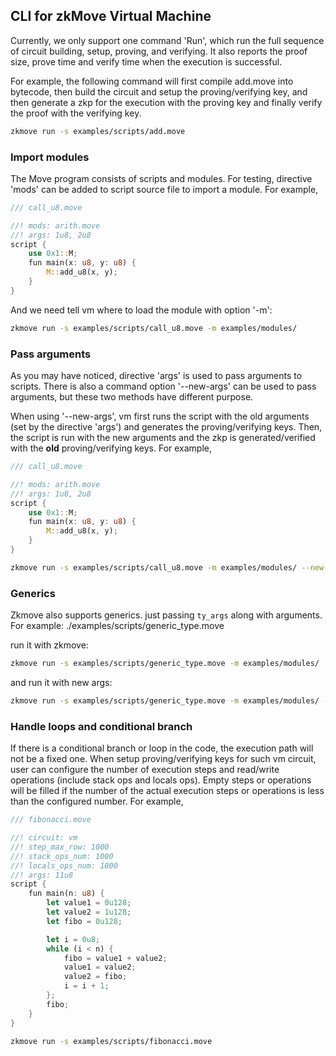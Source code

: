 ## CLI for zkMove Virtual Machine

Currently, we only support one command 'Run', which run the full sequence of circuit building, setup, proving, and verifying.
It also reports the proof size, prove time and verify time when the execution is successful.

For example, the following command will first compile add.move into bytecode,
then build the circuit and setup the proving/verifying key, and then generate a zkp for the execution with the proving key and
finally verify the proof with the verifying key.

```bash
zkmove run -s examples/scripts/add.move
```

### Import modules
The Move program consists of scripts and modules. For testing, directive 'mods' can be added to script source file to import a module. For example,

```rust
/// call_u8.move

//! mods: arith.move
//! args: 1u8, 2u8
script {
    use 0x1::M;
    fun main(x: u8, y: u8) {
        M::add_u8(x, y);
    }
}
```
And we need tell vm where to load the module with option '-m':

```bash
zkmove run -s examples/scripts/call_u8.move -m examples/modules/
```
### Pass arguments
As you may have noticed, directive 'args' is used to pass arguments to scripts. There is also a command
option '--new-args' can be used to pass arguments, but these two methods have different purpose.

When using '--new-args', vm first runs the script with the old arguments (set by the directive 'args') and generates the
proving/verifying keys. Then, the script is run with the new arguments and the zkp is generated/verified with the **old** proving/verifying
keys. For example,

```rust
/// call_u8.move

//! mods: arith.move
//! args: 1u8, 2u8
script {
    use 0x1::M;
    fun main(x: u8, y: u8) {
        M::add_u8(x, y);
    }
}
```

```bash
zkmove run -s examples/scripts/call_u8.move -m examples/modules/ --new-args 3u8 4u8
```

### Generics
Zkmove also supports generics. just passing `ty_args` along with arguments. For example: ./examples/scripts/generic_type.move

run it with zkmove:

``` bash
zkmove run -s examples/scripts/generic_type.move -m examples/modules/
```

and run it with new args:

```bash
zkmove run -s examples/scripts/generic_type.move -m examples/modules/ --new-args 0x1 3u8 4u8
```

### Handle loops and conditional branch
If there is a conditional branch or loop in the code, the execution path will not be a fixed one.
When setup proving/verifying keys for such vm circuit, user can configure the number of execution steps and read/write
operations (include stack ops and locals ops). Empty steps or operations will be filled if the number of the actual
execution steps or operations is less than the configured number. For example,

```rust
/// fibonacci.move

//! circuit: vm
//! step_max_row: 1000
//! stack_ops_num: 1000
//! locals_ops_num: 1000
//! args: 11u8
script {
    fun main(n: u8) {
        let value1 = 0u128;
        let value2 = 1u128;
        let fibo = 0u128;

        let i = 0u8;
        while (i < n) {
            fibo = value1 + value2;
            value1 = value2;
            value2 = fibo;
            i = i + 1;
        };
        fibo;
    }
}
```
```bash
zkmove run -s examples/scripts/fibonacci.move
```
